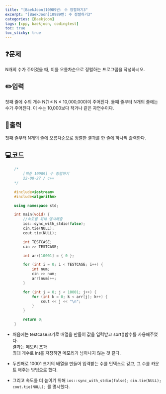 ```yaml
---
title: "[BaekJoon]10989번: 수 정렬하기3"
excerpt: "[BaekJoon]10989번: 수 정렬하기3"
categories: [Baekjoon]
tags: [cpp, baekjoon, codingtest]
toc: true
toc_sticky: true
---
```


## ❓문제

N개의 수가 주어졌을 때, 이를 오름차순으로 정렬하는 프로그램을 작성하시오.

## ✏️입력

첫째 줄에 수의 개수 N(1 ≤ N ≤ 10,000,000)이 주어진다. 둘째 줄부터 N개의 줄에는 수가 주어진다. 이 수는 10,000보다 작거나 같은 자연수이다.

## 📜출력

첫째 줄부터 N개의 줄에 오름차순으로 정렬한 결과를 한 줄에 하나씩 출력한다.

## 💻코드

```cpp
    /*
        [백준 10989] 수 정렬하기
        22-08-27 / c++
    */

    #include<iostream>
    #include<algorithm>

    using namespace std;

    int main(void) {
        //속도를 위해 명시해줌
        ios::sync_with_stdio(false);
        cin.tie(NULL);
        cout.tie(NULL);

        int TESTCASE;
        cin >> TESTCASE;

        int arr[10001] = { 0 };

        for (int i = 0; i < TESTCASE; i++) {
            int num;
            cin >> num;
            arr[num]++;
        }

        for (int j = 0; j < 10001; j++) {
            for (int k = 0; k < arr[j]; k++) {
                cout << j << "\n";
            }
        }

        return 0;
    }
```  

  + 처음에는 testcase크기로 배열을 만들어 값을 입력받고 sort()함수를 사용해주었다.  
    결과는 메모리 초과  
    최대 개수로 int를 저장하면 메모리가 남아나지 않는 것 같다.  

  + 두번째로 10001 크기의 배열을 만들어 입력받는 수를 인덱스로 갖고, 그 수를 카운트 해주는 방법으로 했다.  
  + 그리고 속도를 더 높이기 위해 `ios::sync_with_stdio(false);` `cin.tie(NULL);` `cout.tie(NULL);` 를 명시했다.  
  